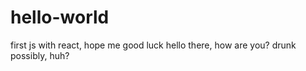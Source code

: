 # hello-world
first js with react, hope me good luck
hello there, how are you? drunk possibly, huh?
